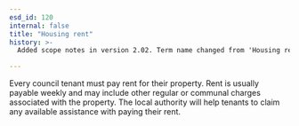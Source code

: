 ```yaml
---
esd_id: 120
internal: false
title: "Housing rent"
history: >-
  Added scope notes in version 2.02. Term name changed from 'Housing rents' to 'Housing - council - rent' in version 3.00. Name changed to 'Housing rent' in version 4.00.

---
```


Every council tenant must pay rent for their property. Rent is usually payable weekly and may include other regular or communal charges associated with the property. The local authority will help tenants to claim any available assistance with paying their rent.

